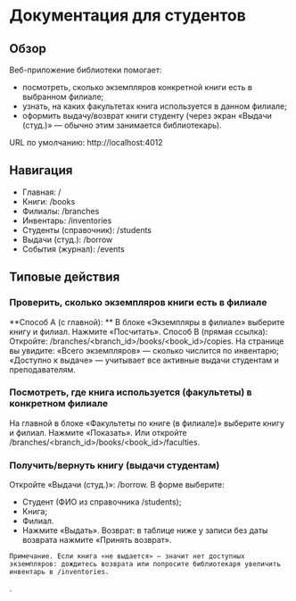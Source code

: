 # Документация для студентов
## Обзор

Веб-приложение библиотеки помогает:

- посмотреть, сколько экземпляров конкретной книги есть в выбранном филиале;
- узнать, на каких факультетах книга используется в данном филиале;
- оформить выдачу/возврат книги студенту (через экран «Выдачи (студ.)» — обычно этим занимается библиотекарь).

URL по умолчанию: http://localhost:4012

## Навигация
- Главная: / 
- Книги: /books
- Филиалы: /branches
- Инвентарь: /inventories
- Студенты (справочник): /students
- Выдачи (студ.): /borrow
- События (журнал): /events

## Типовые действия
### Проверить, сколько экземпляров книги есть в филиале
**Способ A (с главной): **
В блоке «Экземпляры в филиале» выберите книгу и филиал.
Нажмите «Посчитать».
Способ B (прямая ссылка):
Откройте: /branches/<branch_id>/books/<book_id>/copies.
На странице вы увидите:
«Всего экземпляров» — сколько числится по инвентарю;
«Доступно к выдаче» — учитывает все активные выдачи студентам и преподавателям.

### Посмотреть, где книга используется (факультеты) в конкретном филиале
На главной в блоке «Факультеты по книге (в филиале)» выберите книгу и филиал.
Нажмите «Показать».
Или откройте /branches/<branch_id>/books/<book_id>/faculties.

### Получить/вернуть книгу (выдачи студентам)
Откройте «Выдачи (студ.)»: /borrow.
В форме выберите:
- Студент (ФИО из справочника /students);
- Книга;
- Филиал.
- Нажмите «Выдать».
Возврат: в таблице ниже у записи без даты возврата нажмите «Принять возврат».

```
Примечание. Если книга «не выдается» — значит нет доступных экземпляров: дождитесь возврата или попросите библиотекаря увеличить инвентарь в /inventories.
```

.
